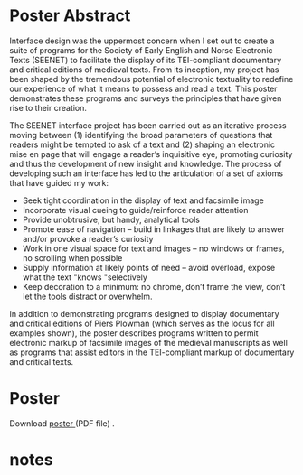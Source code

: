 

# Poster Abstract 


Interface design was the uppermost concern when I set out to create a suite of programs for the Society of Early English and Norse Electronic Texts (SEENET) to facilitate the display of its TEI-compliant documentary and critical editions of medieval texts. From its inception, my project has been shaped by the tremendous potential of electronic textuality to redefine our experience of what it means to possess and read a text. This poster demonstrates these programs and surveys the principles that have given rise to their creation. 

The SEENET interface project has been carried out as an iterative process moving between (1) identifying the broad parameters of questions that readers might be tempted to ask of a text and (2) shaping an electronic mise en page that will engage a reader’s inquisitive eye, promoting curiosity and thus the development of new insight and knowledge. The process of developing such an interface has led to the articulation of a set of axioms that have guided my work: 

- Seek tight coordination in the display of text and facsimile image 
- Incorporate visual cueing to guide/reinforce reader attention 
- Provide unobtrusive, but handy, analytical tools 
- Promote ease of navigation – build in linkages that are likely to answer and/or provoke a reader’s curiosity 
- Work in one visual space for text and images – no windows or frames, no scrolling when possible 
- Supply information at likely points of need – avoid overload, expose what the text "knows "selectively 
- Keep decoration to a minimum: no chrome, don’t frame the view, don’t let the tools distract or overwhelm. 



In addition to demonstrating programs designed to display documentary and critical editions of Piers Plowman (which serves as the locus for all examples shown), the poster describes programs written to permit electronic markup of facsimile images of the medieval manuscripts as well as programs that assist editors in the TEI-compliant markup of documentary and critical texts. 


# Poster 


Download [poster ](resources/images/figure01.pdf)(PDF file) . 


# notes
